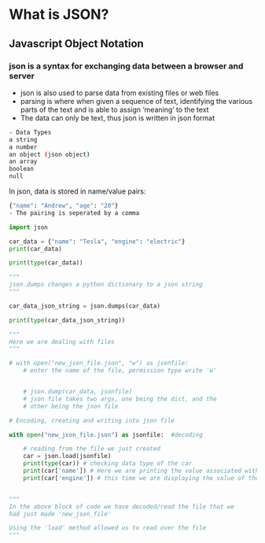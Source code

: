 # What is JSON?
## Javascript Object Notation 

### json is a syntax for exchanging data between a browser and server

- json is also used to parse data from existing files or web files
- parsing is where when given a sequence of text, identifying the various parts of the text and is able to assign ‘meaning’ to the text
- The data can only be text, thus json is written in json format
``` bash
- Data Types
a string
a number
an object (json object)
an array
boolean
null

```
In json, data is stored in name/value pairs:

``` bash
{"name": "Andrew", "age": "20"}
- The pairing is seperated by a comma
```

```python
import json

car_data = {"name": "Tesla", "engine": "electric"}
print(car_data)

print(type(car_data))

"""
json.dumps changes a python dictionary to a json string
"""

car_data_json_string = json.dumps(car_data)

print(type(car_data_json_string))

"""
Here we are dealing with files
"""

# with open("new_json_file.json", "w") as jsonfile:
    # enter the name of the file, permission type write 'w'


    # json.dump(car_data, jsonfile)
    # json file takes two args, one being the dict, and the
    # other being the json file

# Encoding, creating and writing into json file

with open("new_json_file.json") as jsonfile:  #decoding

    # reading from the file we just created
    car = json.load(jsonfile)
    print(type(car)) # checking data type of the car
    print(car['name']) # Here we are printing the value associated with the key 'name'
    print(car['engine']) # this time we are displaying the value of the 'engine' key


"""
In the above block of code we have decoded/read the file that we 
had just made 'new_json_file'

Using the 'load' method allowed us to read over the file
"""
```